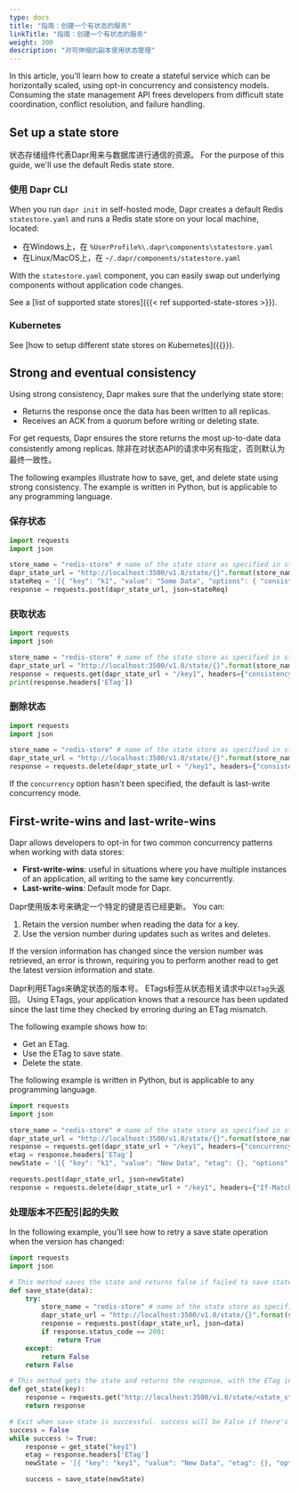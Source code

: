 ```yaml
---
type: docs
title: "指南：创建一个有状态的服务"
linkTitle: "指南：创建一个有状态的服务"
weight: 300
description: "对可伸缩的副本使用状态管理"
---
```


In this article, you'll learn how to create a stateful service which can be horizontally scaled, using opt-in concurrency and consistency models. Consuming the state management API frees developers from difficult state coordination, conflict resolution, and failure handling.

## Set up a state store

状态存储组件代表Dapr用来与数据库进行通信的资源。 For the purpose of this guide, we'll use the default Redis state store.

### 使用 Dapr CLI

When you run `dapr init` in self-hosted mode, Dapr creates a default Redis `statestore.yaml` and runs a Redis state store on your local machine, located:

- 在Windows上，在 `%UserProfile%\.dapr\components\statestore.yaml`
- 在Linux/MacOS上，在 `~/.dapr/components/statestore.yaml`

With the `statestore.yaml` component, you can easily swap out underlying components without application code changes.

See a [list of supported state stores]({{< ref supported-state-stores >}}).

### Kubernetes

See [how to setup different state stores on Kubernetes]({{<ref setup-state-store>}}).

## Strong and eventual consistency

Using strong consistency, Dapr makes sure that the underlying state store:

- Returns the response once the data has been written to all replicas.
- Receives an ACK from a quorum before writing or deleting state.

For get requests, Dapr ensures the store returns the most up-to-date data consistently among replicas. 除非在对状态API的请求中另有指定，否则默认为最终一致性。

The following examples illustrate how to save, get, and delete state using strong consistency. The example is written in Python, but is applicable to any programming language.

### 保存状态

```python
import requests
import json

store_name = "redis-store" # name of the state store as specified in state store component yaml file
dapr_state_url = "http://localhost:3500/v1.0/state/{}".format(store_name)
stateReq = '[{ "key": "k1", "value": "Some Data", "options": { "consistency": "strong" }}]'
response = requests.post(dapr_state_url, json=stateReq)
```

### 获取状态

```python
import requests
import json

store_name = "redis-store" # name of the state store as specified in state store component yaml file
dapr_state_url = "http://localhost:3500/v1.0/state/{}".format(store_name)
response = requests.get(dapr_state_url + "/key1", headers={"consistency":"strong"})
print(response.headers['ETag'])
```

### 删除状态

```python
import requests
import json

store_name = "redis-store" # name of the state store as specified in state store component yaml file
dapr_state_url = "http://localhost:3500/v1.0/state/{}".format(store_name)
response = requests.delete(dapr_state_url + "/key1", headers={"consistency":"strong"})
```

If the `concurrency` option hasn't been specified, the default is last-write concurrency mode.

## First-write-wins and last-write-wins

Dapr allows developers to opt-in for two common concurrency patterns when working with data stores:

- **First-write-wins**: useful in situations where you have multiple instances of an application, all writing to the same key concurrently.
- **Last-write-wins**: Default mode for Dapr.

Dapr使用版本号来确定一个特定的键是否已经更新。 You can:

1. Retain the version number when reading the data for a key.
1. Use the version number during updates such as writes and deletes.

If the version information has changed since the version number was retrieved, an error is thrown, requiring you to perform another read to get the latest version information and state.

Dapr利用ETags来确定状态的版本号。 ETags标签从状态相关请求中以`ETag`头返回。 Using ETags, your application knows that a resource has been updated since the last time they checked by erroring during an ETag mismatch.

The following example shows how to:

- Get an ETag.
- Use the ETag to save state.
- Delete the state.

The following example is written in Python, but is applicable to any programming language.

```python
import requests
import json

store_name = "redis-store" # name of the state store as specified in state store component yaml file
dapr_state_url = "http://localhost:3500/v1.0/state/{}".format(store_name)
response = requests.get(dapr_state_url + "/key1", headers={"concurrency":"first-write"})
etag = response.headers['ETag']
newState = '[{ "key": "k1", "value": "New Data", "etag": {}, "options": { "concurrency": "first-write" }}]'.format(etag)

requests.post(dapr_state_url, json=newState)
response = requests.delete(dapr_state_url + "/key1", headers={"If-Match": "{}".format(etag)})
```

### 处理版本不匹配引起的失败

In the following example, you'll see how to retry a save state operation when the version has changed:

```python
import requests
import json

# This method saves the state and returns false if failed to save state
def save_state(data):
    try:
        store_name = "redis-store" # name of the state store as specified in state store component yaml file
        dapr_state_url = "http://localhost:3500/v1.0/state/{}".format(store_name)
        response = requests.post(dapr_state_url, json=data)
        if response.status_code == 200:
            return True
    except:
        return False
    return False

# This method gets the state and returns the response, with the ETag in the header -->
def get_state(key):
    response = requests.get("http://localhost:3500/v1.0/state/<state_store_name>/{}".format(key), headers={"concurrency":"first-write"})
    return response

# Exit when save state is successful. success will be False if there's an ETag mismatch -->
success = False
while success != True:
    response = get_state("key1")
    etag = response.headers['ETag']
    newState = '[{ "key": "key1", "value": "New Data", "etag": {}, "options": { "concurrency": "first-write" }}]'.format(etag)

    success = save_state(newState)
```

